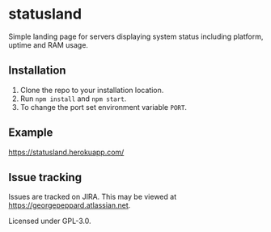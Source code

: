 # statusland

Simple landing page for servers displaying system status including platform, uptime and RAM usage.

## Installation

1. Clone the repo to your installation location.
2. Run `npm install` and `npm start`.
3. To change the port set environment variable `PORT`.

## Example

https://statusland.herokuapp.com/

## Issue tracking

Issues are tracked on JIRA. This may be viewed at https://georgepeppard.atlassian.net.

Licensed under GPL-3.0.
